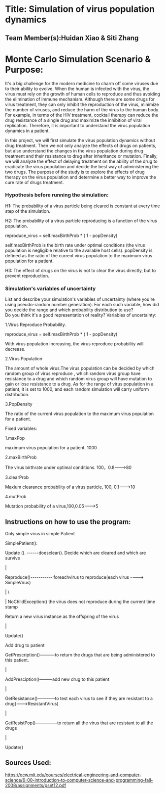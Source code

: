 # Title: Simulation of virus population dynamics

## Team Member(s):Huidan Xiao & Siti Zhang

# Monte Carlo Simulation Scenario & Purpose:
It's a big challenge for the modern medicine to charm off some viruses due to their ability to evolve. When the human is infected with the virus, the virus must rely on the growth of human cells to reproduce and thus avoiding the elimination of immune mechanism. Although there are some drugs for virus treatment, they can only inhibit the reproduction of the virus, minimize the number of viruses, and reduce the harm of the virus to the human body. For example, in terms of the HIV treatment, cocktail therapy can reduce the drug resistance of a single drug and maximize the inhibition of viral replication. Therefore, it is important to understand the virus population dynamics in a patient.

In this project, we will first simulate the virus population dynamics without drug treatment. Then we not only analyze the effects of drugs on patients, but also understand the changes in the virus population during drug treatment and their resistance to drug after inheritance or mutation. Finally, we will analyze the effect of delaying treatment on the ability of the drug to eradicate the virus population and decide the best way of administering the two drugs. The purpose of the study is to explore the effects of drug therapy on the virus population and determine a better way to improve the cure rate of drugs treatment.

### Hypothesis before running the simulation:
H1: The probability of a virus particle being cleared is constant at every time step of the simulation.

H2: The probability of a virus particle reproducing is a function of the virus population. 

reproduce_virus = self.maxBirthProb * ( 1 - popDensity)

self.maxBirthProb is the birth rate under optimal conditions (the virus population is negligible relative to the available host cells). popDensity is defined as the ratio of the current virus population to the maximum virus population for a patient.

H3: The effect of drugs on the virus is not to clear the virus directly, but to prevent reproduction.
### Simulation's variables of uncertainty
List and describe your simulation's variables of uncertainty (where you're using pseudo-random number generation). 
For each such variable, how did you decide the range and which probability distribution to use?  
Do you think it's a good representation of reality?
Variables of uncertainty:

1.Virus Reproduce Probability.

reproduce_virus = self.maxBirthProb * ( 1 - popDensity)

With virus population increasing, the virus reproduce probability will decrease.

2.Virus Population

The amount of whole virus.The virus population can be decided by which random group of virus reproduce , which random virus group have resistance to a drug and which random virus group will have mutation to gain or lose resistance to a drug. As for the range of virus population in a patient, it is set to 1000, and each random simulation will carry uniform distribution.

3.PopDensity

The ratio of the current virus population to the maximum virus population for a patient.

Fixed variables: 

1.maxPop

maximum virus population for a patient.  1000

2.maxBirthProb 

The virus birthrate under optimal conditions. 100，0.8———>80

3.clearProb

Maxium clearance probability of a virus particle, 100, 0.1———>10

4.mutProb

Mutation probability of a virus,100,0.05———>5

## Instructions on how to use the program:

Only simple virus in simple Patient

SimplePatient():

Update (). ------doesclear(). Decide which are cleared and which are survive

|                         

Reproduce()----------- foreachvirus to reproduce(each virus ----> SimpleVirus)

|            \

|             NoChildException()  the virus does not reproduce during the current time stamp

Return a new virus instance as the offspring of the virus 

|

Update()

 

Add drug to patient

GetPrescription()———-to return the drugs that are being administered to this patient.

|

AddPresciption()———add new drug to this patient

|

GetResistance()————to test each virus to see if they are resistant to a drug(———>ResistantVirus)

|

GetResistPop()—————to return all the virus that are resistant to all the drugs

|

Update()
## Sources Used:
https://ocw.mit.edu/courses/electrical-engineering-and-computer-science/6-00-introduction-to-computer-science-and-programming-fall-2008/assignments/pset12.pdf
